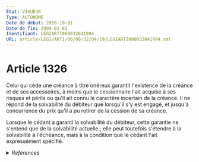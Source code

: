 ```yaml
---
État: VIGUEUR
Type: AUTONOME
Date de début: 2016-10-01
Date de fin: 2999-01-01
Identifiant: LEGIARTI000032041994
URL: article/LEGI/ARTI/00/00/32/04/19/LEGIARTI000032041994.xml
---
```


<h1>Article 1326</h1>

Celui qui cède une créance à titre onéreux garantit l'existence de la créance et
de ses accessoires, à moins que le cessionnaire l'ait acquise à ses risques et
périls ou qu'il ait connu le caractère incertain de la créance. Il ne répond de
la solvabilité du débiteur que lorsqu'il s'y est engagé, et jusqu'à concurrence
du prix qu'il a pu retirer de la cession de sa créance.<br />

Lorsque le cédant a garanti la solvabilité du débiteur, cette garantie ne
s'entend que de la solvabilité actuelle ; elle peut toutefois s'étendre à la
solvabilité à l'échéance, mais à la condition que le cédant l'ait expressément
spécifié.


<details>
  <summary><em>Références</em></summary>

  <h2>Articles faisant référence à l'article</h2>
  
  <ul>
    <li>
      <a href="https://legal.tricoteuses.fr//redirection/LEGIARTI000032006593?vers=git&vers=legifrance">Ordonnance n° 2016-131 du 10 février 2016 portant réforme du droit des contrats, du régime général et de la preuve des obligations - article 3 ENTIEREMENT_MODIF</a> MODIFIE source
    </li>
  </ul>
  
  <h2>Références faites par l'article</h2>
  
  <ul>
    <li>
      2005-04-08 CITATION cible <a href="https://legal.tricoteuses.fr//redirection/LEGIARTI000023271761?vers=git&vers=legifrance">Arrêté du 8 avril 2005 portant approbation du cahier des charges fixant les clauses et conditions générales de la location par l'Etat du droit de chasse sur le domaine public maritime, sur les étangs et plans d'eau salés domaniaux et sur la partie des cours d'eau domaniaux située à l'aval de la limite de salure des eaux, à l'exclusion des circonscriptions des ports autonomes maritimes, pour la période du 1er juillet 2005 au 30 juin 2014, et abrogeant l'arrêté du 29 mai 1975 fixant la liste des espèces de gibier dont la chasse est autorisée sur le domaine public maritime et la partie des cours d'eau domaniaux située à l'aval de la limite de salure des eaux - article Annexe AUTONOME VIGUEUR, en vigueur depuis le 2005-04-24</a>
    </li>
    <li>
      2013-02-21 CITATION cible <a href="https://legal.tricoteuses.fr//redirection/LEGIARTI000027142076?vers=git&vers=legifrance">Arrêté du 21 février 2013 portant approbation du cahier des charges fixant les conditions générales de la location par l'Etat du droit de chasse au gibier d'eau sur son domaine public fluvial pour la période du 1er juillet 2013 au 30 juin 2019 - article AUTONOME MODIFIE, en vigueur du 2013-03-07 au 2016-10-01</a>
    </li>
    <li>
      2014-02-24 CITATION cible <a href="https://legal.tricoteuses.fr//redirection/LEGIARTI000028663423?vers=git&vers=legifrance">Arrêté du 24 février 2014 portant approbation du cahier des charges fixant les clauses et les conditions générales de la location par l'Etat du droit de chasse sur le domaine public maritime sur les étangs et plans d'eau salés domaniaux et sur la partie des cours d'eau domaniaux située à l'aval de la limite de salure des eaux, à l'exclusion des circonscriptions des grands ports maritimes, pour la période du 1er juillet 2014 au 30 juin 2023 - article AUTONOME MODIFIE, en vigueur du 2014-03-01 au 2016-10-01</a>
    </li>
    <li>
      2999-01-01 CONCORDANCE source <a href="https://legal.tricoteuses.fr//redirection/LEGIARTI000006442514?vers=git&vers=legifrance">Code civil - article 1694 AUTONOME ABROGE, en vigueur du 1804-03-21 au 2016-10-01</a>
    </li>
    <li>
      2999-01-01 CONCORDANCE source <a href="https://legal.tricoteuses.fr//redirection/LEGIARTI000006442524?vers=git&vers=legifrance">Code civil - article 1695 AUTONOME ABROGE, en vigueur du 1804-03-21 au 2016-10-01</a>
    </li>
    <li>
      CODIFICATION source Loi 1804-02-07
    </li>
    <li>
      2016-02-10 MODIFIE cible <a href="https://legal.tricoteuses.fr//redirection/LEGIARTI000032006593?vers=git&vers=legifrance">Ordonnance n° 2016-131 du 10 février 2016 portant réforme du droit des contrats, du régime général et de la preuve des obligations - article 3 ENTIEREMENT_MODIF</a>
    </li>
  </ul>
</details>
